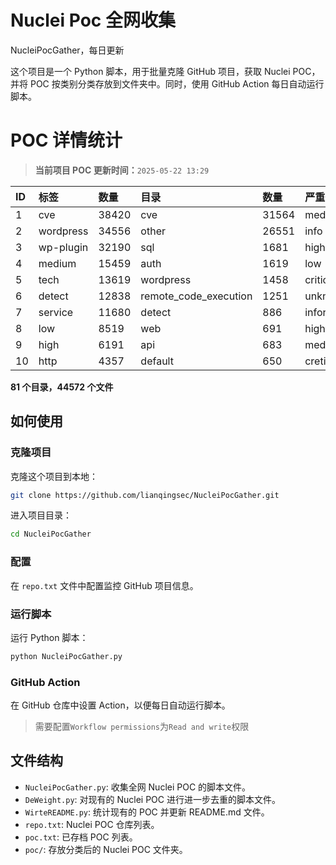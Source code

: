 # Nuclei Poc 全网收集
NucleiPocGather，每日更新

这个项目是一个 Python 脚本，用于批量克隆 GitHub 项目，获取 Nuclei POC，并将 POC 按类别分类存放到文件夹中。同时，使用 GitHub Action 每日自动运行脚本。
# POC 详情统计

> **当前项目 POC 更新时间：**`2025-05-22 13:29`

| ID | 标签      | 数量 | 目录       | 数量 | 严重性   | 数量 |
|:---| :-------- | :--- | :--------- | :--- | :------- | :--- |
| 1 | cve | 38420 | cve | 31564 | medium | 21257 |
| 2 | wordpress | 34556 | other | 26551 | info | 19187 |
| 3 | wp-plugin | 32190 | sql | 1681 | high | 13135 |
| 4 | medium | 15459 | auth | 1619 | low | 9734 |
| 5 | tech | 13619 | wordpress | 1458 | critical | 6978 |
| 6 | detect | 12838 | remote_code_execution | 1251 | unknown | 89 |
| 7 | service | 11680 | detect | 886 | informative | 17 |
| 8 | low | 8519 | web | 691 | hight | 16 |
| 9 | high | 6191 | api | 683 | meduim | 5 |
| 10 | http | 4357 | default | 650 | cretical | 2 |

**81 个目录，44572 个文件**
## 如何使用

### 克隆项目

克隆这个项目到本地：

```bash
git clone https://github.com/lianqingsec/NucleiPocGather.git
```

进入项目目录：

```bash
cd NucleiPocGather
```

### 配置

在 `repo.txt` 文件中配置监控 GitHub 项目信息。

### 运行脚本

运行 Python 脚本：

```bash
python NucleiPocGather.py
```

### GitHub Action

在 GitHub 仓库中设置 Action，以便每日自动运行脚本。

> 需要配置`Workflow permissions`为`Read and write`权限

## 文件结构

- `NucleiPocGather.py`: 收集全网 Nuclei POC 的脚本文件。
- `DeWeight.py`: 对现有的 Nuclei POC 进行进一步去重的脚本文件。
- `WirteREADME.py`: 统计现有的 POC 并更新 README.md 文件。
- `repo.txt`: Nuclei POC 仓库列表。
- `poc.txt`: 已存档 POC 列表。
- `poc/`: 存放分类后的 Nuclei POC 文件夹。

